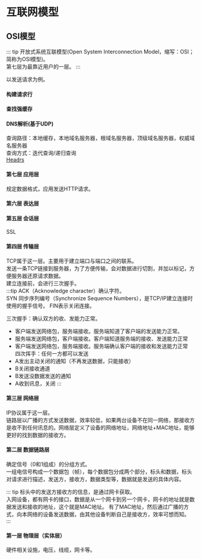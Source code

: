 # 互联网模型

## OSI模型

::: tip
开放式系统互联模型(Open System Interconnection Model，缩写：OSI；简称为OSI模型)。  
第七层为最靠近用户的一层。
:::

以发送请求为例。

#### 构建请求行

#### 查找强缓存

#### DNS解析(基于UDP)

查询路径：本地缓存，本地域名服务器，根域名服务器，顶级域名服务器，权威域名服务器  
查询方式：迭代查询/递归查询  
[Headrs]('./headers.md)

#### 第七层 应用层

规定数据格式，应用发送HTTP请求。

#### 第六层 表达层

#### 第五层 会话层

SSL

<!-- #### 安全层 -->


#### 第四层 传输层

TCP属于这一层。主要用于建立端口与端口之间的联系。  
发送一条TCP链接到服务器，为了方便传输，会对数据进行切割，并加以标记，方便服务器还原请求数据。  
建立连接前，会进行三次握手。  
:::tip
ACK（Acknowledge character）确认字符。   
SYN 同步序列编号（Synchronize Sequence Numbers），是TCP/IP建立连接时使用的握手信号。
FIN表示关闭连接。

三次握手：确认双方的收、发能力正常。  

- 客户端发送网络包，服务端接收。服务端知道了客户端的发送能力正常。
- 服务端发送网络包，客户端接收。客户端知道服务端的接收、发送能力正常
- 客户端发送网络包，服务端接收。服务端确认客户端的接收和发送能力正常  
四次挥手：任何一方都可以发送
- A发出主动关闭的通知（不再发送数据，只能接收）
- B关闭接收通道
- B发送没数据发送的通知
- A收到讯息，关闭
:::

#### 第三层 网络层

IP协议属于这一层。  
链路层以广播的方式发送数据，效率较低，如果两台设备不在同一网络，那接收方是收不到任何讯息的。网络层定义了设备的网络地址，网络地址+MAC地址，能够更好的找到数据的接收方。

#### 第二层 数据链路层

确定信号（0和1组成）的分组方式。  
一组电信号构成一个数据包（帧），每个数据包分成两个部分，标头和数据，标头对请求进行描述，发送方，接收方，数据类型等，数据就是发送的具体内容。  

::: tip
标头中的发送方接收方的信息，是通过网卡获取。  
入网设备，都有网卡的接口，数据是从一个网卡到另一个网卡，网卡的地址就是数据发送和接收的地址，这个就是MAC地址。 
有了MAC地址，然后通过广播的方式，向本网络的设备发送数据，由其他设备判断自己是接收方，效率可想而知。  
:::

#### 第一层 物理层（实体层）

硬件相关设施，电压，线缆，网卡等。
